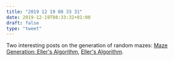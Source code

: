 ```yaml
---
title: "2019 12 19 08 33 31"
date: 2019-12-19T08:33:32+01:00
draft: false
type: "tweet"
---
```

Two interesting posts on the generation of random mazes: [Maze Generation: Eller's Algorithm](http://weblog.jamisbuck.org/2010/12/29/maze-generation-eller-s-algorithm), [Eller's Algorithm](http://www.neocomputer.org/projects/eller.html).
